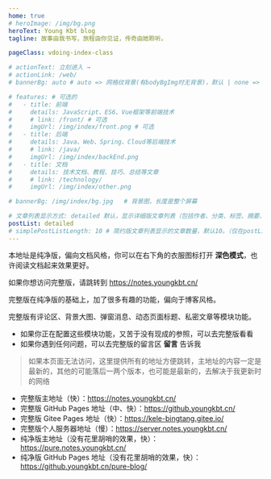 ```yaml
---
home: true
# heroImage: /img/bg.png
heroText: Young Kbt blog
tagline: 故事由我书写，旅程由你见证，传奇由她聆听。

pageClass: vdoing-index-class

# actionText: 立刻进入 →
# actionLink: /web/
# bannerBg: auto # auto => 网格纹背景(有bodyBgImg时无背景)，默认 | none => 无 | '大图地址' | background: 自定义背景样式       提示：如发现文本颜色不适应你的背景时可以到palette.styl修改$bannerTextColor变量

# features: # 可选的
#   - title: 前端
#     details: JavaScript、ES6、Vue框架等前端技术
#     # link: /front/ # 可选
#     imgUrl: /img/index/front.png # 可选
#   - title: 后端
#     details: Java、Web、Spring、Cloud等后端技术
#     # link: /java/
#     imgUrl: /img/index/backEnd.png
#   - title: 文档
#     details: 技术文档、教程、技巧、总结等文章
#     # link: /technology/
#     imgUrl: /img/index/other.png

# bannerBg: /img/index/bg.jpg   # 背景图，长度是整个屏幕

# 文章列表显示方式: detailed 默认，显示详细版文章列表（包括作者、分类、标签、摘要、分页等）| simple => 显示简约版文章列表（仅标题和日期）| none 不显示文章列表
postList: detailed
# simplePostListLength: 10 # 简约版文章列表显示的文章数量，默认10。（仅在postList设置为simple时生效）
---
```



<!-- 网页左下角动态gif 小熊猫挥手 -->
<!-- <img src="/img/panda-waving.png" class="panda no-zoom" style="width: 130px;height: 115px;opacity: 0.8;margin-bottom: -4px;padding-bottom:0;position: fixed;bottom: 0;left: 0.5rem;z-index: 1;"> -->

本地址是纯净版，偏向文档风格，你可以在右下角的衣服图标打开 **深色模式**，也许阅读文档起来效果更好。

如果你想访问完整版，请跳转到 <https://notes.youngkbt.cn/>

完整版在纯净版的基础上，加了很多有趣的功能，偏向于博客风格。

完整版有评论区、背景大图、弹窗消息、动态页面标题、私密文章等模块功能。

- 如果你正在配置这些模块功能，又苦于没有现成的参照，可以去完整版看看
- 如果你遇到任何问题，可以去完整版的留言区 **留言** 告诉我

> 如果本页面无法访问，这里提供所有的地址方便跳转，主地址的内容一定是最新的，其他的可能落后一两个版本，也可能是最新的，去解决于我更新时的网络

- 完整版主地址（快）：<https://notes.youngkbt.cn/>
- 完整版 GitHub Pages 地址（中、快）：<https://github.youngkbt.cn/>
- 完整版 Gitee Pages 地址（快）：<https://kele-bingtang.gitee.io/>
- 完整版个人服务器地址（慢）：<https://server.notes.youngkbt.cn/>
- 纯净版主地址（没有花里胡哨的效果，快）：<https://pure.notes.youngkbt.cn/>
- 纯净版 GitHub Pages 地址（没有花里胡哨的效果，快）：<https://github.youngkbt.cn/pure-blog/>

<ClientOnly>
  <WebInfo />
</ClientOnly>

